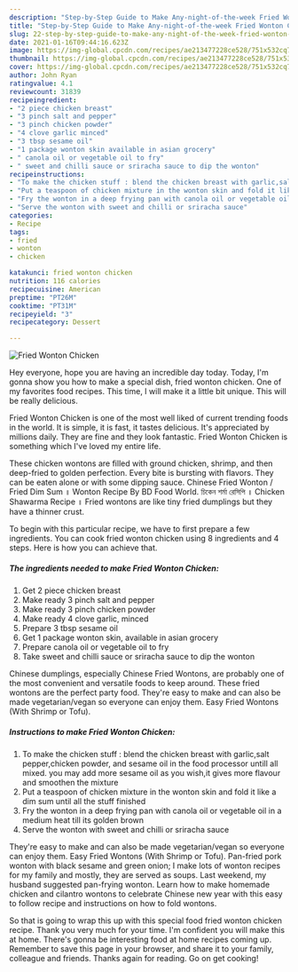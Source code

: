 ```yaml
---
description: "Step-by-Step Guide to Make Any-night-of-the-week Fried Wonton Chicken"
title: "Step-by-Step Guide to Make Any-night-of-the-week Fried Wonton Chicken"
slug: 22-step-by-step-guide-to-make-any-night-of-the-week-fried-wonton-chicken
date: 2021-01-16T09:44:16.623Z
image: https://img-global.cpcdn.com/recipes/ae213477228ce528/751x532cq70/fried-wonton-chicken-recipe-main-photo.jpg
thumbnail: https://img-global.cpcdn.com/recipes/ae213477228ce528/751x532cq70/fried-wonton-chicken-recipe-main-photo.jpg
cover: https://img-global.cpcdn.com/recipes/ae213477228ce528/751x532cq70/fried-wonton-chicken-recipe-main-photo.jpg
author: John Ryan
ratingvalue: 4.1
reviewcount: 31839
recipeingredient:
- "2 piece chicken breast"
- "3 pinch salt and pepper"
- "3 pinch chicken powder"
- "4 clove garlic minced"
- "3 tbsp sesame oil"
- "1 package wonton skin available in asian grocery"
- " canola oil or vegetable oil to fry"
- " sweet and chilli sauce or sriracha sauce to dip the wonton"
recipeinstructions:
- "To make the chicken stuff : blend the chicken breast with garlic,salt pepper,chicken powder, and sesame oil in the food processor untill all mixed. you may add more sesame oil as you wish,it gives more flavour and smoothen the mixture"
- "Put a teaspoon of chicken mixture in the wonton skin and fold it like a dim sum until all the stuff finished"
- "Fry the wonton in a deep frying pan with canola oil or vegetable oil in a medium heat till its golden brown"
- "Serve the wonton with sweet and chilli or sriracha sauce"
categories:
- Recipe
tags:
- fried
- wonton
- chicken

katakunci: fried wonton chicken 
nutrition: 116 calories
recipecuisine: American
preptime: "PT26M"
cooktime: "PT31M"
recipeyield: "3"
recipecategory: Dessert

---
```



![Fried Wonton Chicken](https://img-global.cpcdn.com/recipes/ae213477228ce528/751x532cq70/fried-wonton-chicken-recipe-main-photo.jpg)

Hey everyone, hope you are having an incredible day today. Today, I'm gonna show you how to make a special dish, fried wonton chicken. One of my favorites food recipes. This time, I will make it a little bit unique. This will be really delicious.

Fried Wonton Chicken is one of the most well liked of current trending foods in the world. It is simple, it is fast, it tastes delicious. It's appreciated by millions daily. They are fine and they look fantastic. Fried Wonton Chicken is something which I've loved my entire life.

These chicken wontons are filled with ground chicken, shrimp, and then deep-fried to golden perfection. Every bite is bursting with flavors. They can be eaten alone or with some dipping sauce. Chinese Fried Wonton / Fried Dim Sum ॥ Wonton Recipe By BD Food World. চিকেন শর্মা রেসিপি ॥ Chicken Shawarma Recipe ॥ Fried wontons are like tiny fried dumplings but they have a thinner crust.


To begin with this particular recipe, we have to first prepare a few ingredients. You can cook fried wonton chicken using 8 ingredients and 4 steps. Here is how you can achieve that.

<!--inarticleads1-->

##### The ingredients needed to make Fried Wonton Chicken:

1. Get 2 piece chicken breast
1. Make ready 3 pinch salt and pepper
1. Make ready 3 pinch chicken powder
1. Make ready 4 clove garlic, minced
1. Prepare 3 tbsp sesame oil
1. Get 1 package wonton skin, available in asian grocery
1. Prepare  canola oil or vegetable oil to fry
1. Take  sweet and chilli sauce or sriracha sauce to dip the wonton


Chinese dumplings, especially Chinese Fried Wontons, are probably one of the most convenient and versatile foods to keep around. These fried wontons are the perfect party food. They&#39;re easy to make and can also be made vegetarian/vegan so everyone can enjoy them. Easy Fried Wontons (With Shrimp or Tofu). 

<!--inarticleads2-->

##### Instructions to make Fried Wonton Chicken:

1. To make the chicken stuff : blend the chicken breast with garlic,salt pepper,chicken powder, and sesame oil in the food processor untill all mixed. you may add more sesame oil as you wish,it gives more flavour and smoothen the mixture
1. Put a teaspoon of chicken mixture in the wonton skin and fold it like a dim sum until all the stuff finished
1. Fry the wonton in a deep frying pan with canola oil or vegetable oil in a medium heat till its golden brown
1. Serve the wonton with sweet and chilli or sriracha sauce


They&#39;re easy to make and can also be made vegetarian/vegan so everyone can enjoy them. Easy Fried Wontons (With Shrimp or Tofu). Pan-fried pork wonton with black sesame and green onion; I make lots of wonton recipes for my family and mostly, they are served as soups. Last weekend, my husband suggested pan-frying wonton. Learn how to make homemade chicken and cilantro wontons to celebrate Chinese new year with this easy to follow recipe and instructions on how to fold wontons. 

So that is going to wrap this up with this special food fried wonton chicken recipe. Thank you very much for your time. I'm confident you will make this at home. There's gonna be interesting food at home recipes coming up. Remember to save this page in your browser, and share it to your family, colleague and friends. Thanks again for reading. Go on get cooking!
